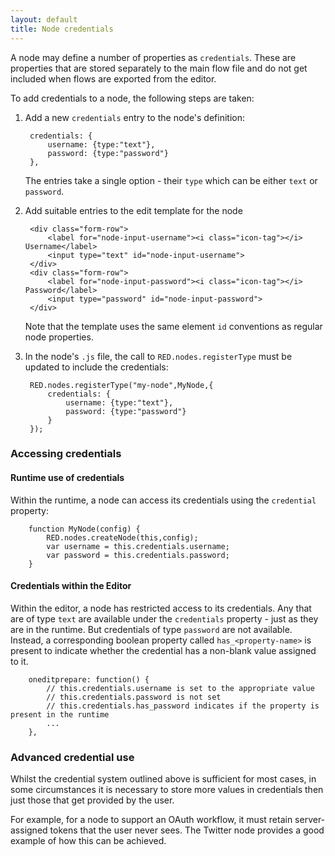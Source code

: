 ```yaml
---
layout: default
title: Node credentials
---
```


A node may define a number of properties as `credentials`. These are properties
that are stored separately to the main flow file and do not get included when
flows are exported from the editor.

To add credentials to a node, the following steps are taken:

1. Add a new `credentials` entry to the node's definition:

        credentials: {
            username: {type:"text"},
            password: {type:"password"}
        },
   
   The entries take a single option - their `type` which can be either `text` or
   `password`.

2. Add suitable entries to the edit template for the node
   
        <div class="form-row">
            <label for="node-input-username"><i class="icon-tag"></i> Username</label>
            <input type="text" id="node-input-username">
        </div>
        <div class="form-row">
            <label for="node-input-password"><i class="icon-tag"></i> Password</label>
            <input type="password" id="node-input-password">
        </div>

    Note that the template uses the same element `id` conventions as regular
    node properties.
    
3. In the node's `.js` file, the call to `RED.nodes.registerType` must be updated
   to include the credentials:
   
        RED.nodes.registerType("my-node",MyNode,{
            credentials: {
                username: {type:"text"},
                password: {type:"password"}
            }
        });

### Accessing credentials

#### Runtime use of credentials

Within the runtime, a node can access its credentials using the `credential`
property:

        function MyNode(config) {
            RED.nodes.createNode(this,config);
            var username = this.credentials.username;
            var password = this.credentials.password;
        }

#### Credentials within the Editor

Within the editor, a node has restricted access to its credentials. Any that are
of type `text` are available under the `credentials` property - just as they are
in the runtime. But credentials of type `password` are not available. Instead,
a corresponding boolean property called `has_<property-name>` is present to
indicate whether the credential has a non-blank value assigned to it.

        oneditprepare: function() {
            // this.credentials.username is set to the appropriate value
            // this.credentials.password is not set
            // this.credentials.has_password indicates if the property is present in the runtime
            ...
        },

### Advanced credential use

Whilst the credential system outlined above is sufficient for most cases, in some
circumstances it is necessary to store more values in credentials then just those
that get provided by the user.

For example, for a node to support an OAuth workflow, it must retain server-assigned
tokens that the user never sees. The Twitter node provides a good example of how
this can be achieved.

